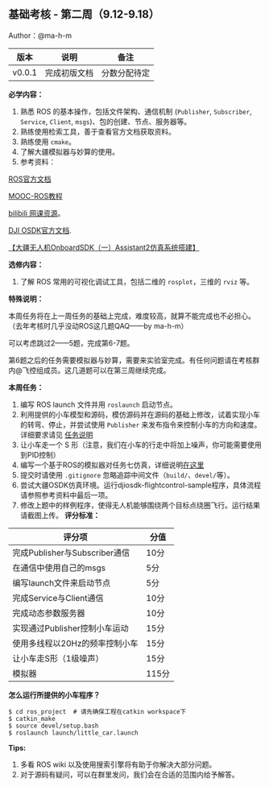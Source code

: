 ## 基础考核 - 第二周（9.12-9.18）

Author：@ma-h-m

| 版本 | 说明 |备注|
| ---- | ---- | ---- |
| v0.0.1 | 完成初版文档 |分数分配待定|

**必学内容：**

1. 熟悉 ROS 的基本操作，包括文件架构、通信机制 (`Publisher`, `Subscriber`, `Service`, `Client`, `msgs`)、包的创建、节点、服务器等。
2. 熟练使用检索工具，善于查看官方文档获取资料。
3. 熟练使用 `cmake`。
4. 了解大疆模拟器与妙算的使用。
5. 参考资料：

[ROS官方文档](http://wiki.ros.org/cn)

[MOOC-ROS教程](https://www.icourse163.org/course/ISCAS-1002580008)

[bilibili 网课资源](https://www.bilibili.com/video/BV1zt411G7Vn?from=search&seid=4645403767351408067&spm_id_from=333.337.0.0)。

[DJI OSDK官方文档](https://developer.dji.com/cn/onboard-sdk/).

[【大疆无人机OnboardSDK（一）Assistant2仿真系统搭建】](https://blog.csdn.net/KID_yuan/article/details/102518205)

**选修内容：**

1. 了解 ROS 常用的可视化调试工具，包括二维的 `rosplot`，三维的 `rviz` 等。

**特殊说明：**

本周任务将在上一周任务的基础上完成，难度较高，就算不能完成也不必担心。（去年考核时几乎没动ROS这几题QAQ——by ma-h-m）   

可以考虑跳过2——5题，完成第6-7题。

第6题之后的任务需要模拟器与妙算，需要来实验室完成。有任何问题请在考核群内@飞控组成员。这几道题可以在第三周继续完成。

**本周任务：**

1. 编写 ROS launch 文件并用 `roslaunch` 启动节点。
2. 利用提供的小车模型和源码，模仿源码并在源码的基础上修改，试着实现小车的转弯、停止，并尝试使用 `Publisher` 来发布指令来控制小车的方向和速度。详细要求请见 [任务说明](https://github.com/SYSU-AERO-SWIFT/tutorial_2021/blob/main/tasks/week3/task3_description.md)
3. 让小车走一个 S 形（注意，我们在小车的行走中将加上噪声，你可能需要使用到PID控制）
4. 编写一个基于ROS的模拟器对任务七仿真，详细说明[在这里](https://github.com/SYSU-AERO-SWIFT/tutorial_2021/blob/main/tasks/week3/project_description.md)
5. 提交时请使用 `.gitignore` 忽略追踪中间文件（`build/`、`devel/`等）。
6. 尝试大疆OSDK仿真环境。运行djiosdk-flightcontrol-sample程序，具体流程请参照参考资料中最后一项。
7. 修改上题中的样例程序，使得无人机能够围绕两个目标点绕圈飞行。运行结果请截图上传。
**评分标准：**

| 评分项                        | 分值 |
| ----------------------------- | ---- |
| 完成Publisher与Subscriber通信 | 10分 |
| 在通信中使用自己的msgs        | 5分 |
| 编写launch文件来启动节点      | 5分 |
| 完成Service与Client通信       | 10分 |
| 完成动态参数服务器            | 10分 |
| 实现通过Publisher控制小车运动 | 15分 |
| 使用多线程以20Hz的频率控制小车| 15分 |
| 让小车走S形（1级噪声）         | 15分 |
|模拟器|115分|

**怎么运行所提供的小车程序？**

```shell
$ cd ros_project  # 请先确保工程在catkin workspace下
$ catkin_make  
$ source devel/setup.bash
$ roslaunch launch/little_car.launch
```

**Tips:**

1. 多看 ROS wiki 以及使用搜索引擎将有助于你解决大部分问题。
2. 对于源码有疑问，可以在群里发问，我们会在合适的范围内给予解答。
